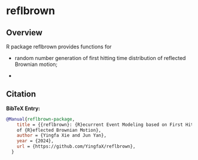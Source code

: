# reflbrown

## Overview

R package reflbrown provides functions for

- random number generation of first hitting time distribution of reflected 
Brownian motion;

- 

## Citation 

**BibTeX Entry:**
```bibtex
@Manual{reflbrown-package,
    title = {{reflbrown}: {R}ecurrent Event Modeling based on First Hitting Time
    of {R}eflected Brownian Motion},
    author = {Yingfa Xie and Jun Yan},
    year = {2024},
    url = {https://github.com/YingfaX/reflbrown},
  }
```
